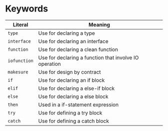 # Keywords

|Literal|Meaning|
|--|--|
|`type`|Use for declaring a type
|`interface`|Use for declaring an interface
|`function`|Use for declaring a clean function
|`iofunction`|Use for declaring a function that involve IO operation
|`makesure`|Use for design by contract
|`if`|Use for declaring an if block
|`elif`|Use for declaring a else-if block
|`else`|Use for declaring a else block
|`then`|Used in a if-statement expression
|`try`|Use for defining a try block
|`catch`|Use for defining a catch block
